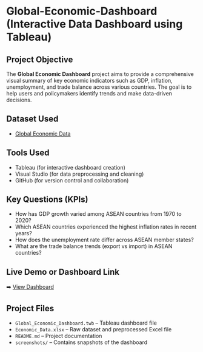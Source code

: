 # Global-Economic-Dashboard (Interactive Data Dashboard using Tableau)

## Project Objective

The **Global Economic Dashboard** project aims to provide a comprehensive visual summary of key economic indicators such as GDP, inflation, unemployment, and trade balance across various countries. The goal is to help users and policymakers identify trends and make data-driven decisions.

## Dataset Used
- <a href="https://github.com/ersanputra3445/Dashboard-Economic/blob/main/Global%20Economy%20Indicators.csv">Global Economic Data</a>

## Tools Used

- Tableau (for interactive dashboard creation)  
- Visual Studio (for data preprocessing and cleaning)  
- GitHub (for version control and collaboration)

## Key Questions (KPIs)
- How has GDP growth varied among ASEAN countries from 1970 to 2020?
- Which ASEAN countries experienced the highest inflation rates in recent years?
- How does the unemployment rate differ across ASEAN member states?
- What are the trade balance trends (export vs import) in ASEAN countries?


## Live Demo or Dashboard Link

➡️ [View Dashboard ]([https://public.tableau.com/app/profile/yourprofile/viz/GlobalEconomicDashboard/Overview](https://github.com/ersanputra3445/Dashboard-Economic/blob/main/Picture5.png))
## Project Files

- `Global_Economic_Dashboard.twb` – Tableau dashboard file  
- `Economic_Data.xlsx` – Raw dataset and preprocessed Excel file  
- `README.md` – Project documentation  
- `screenshots/` – Contains snapshots of the dashboard  


